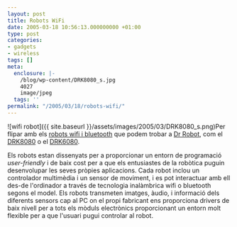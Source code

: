 ```yaml
---
layout: post
title: Robots WiFi
date: 2005-03-18 10:56:13.000000000 +01:00
type: post
categories:
- gadgets
- wireless
tags: []
meta:
  enclosure: |-
    /blog/wp-content/DRK8080_s.jpg
    4027
    image/jpeg
  tags: ''
permalink: "/2005/03/18/robots-wifi/"
---
```

![wifi robot]({{ site.baseurl }}/assets/images/2005/03/DRK8080_s.png)Per flipar amb els [robots wifi i bluetooth](http://www.drrobot.com/products_wirobot_list.asp?categoryID=2) que podem trobar a [Dr Robot](http://www.drrobot.com/), com el [DRK8080](http://www.drrobot.com/products_item.asp?itemNumber=DRK8080) o el [DRK6080](http://www.drrobot.com/products_item.asp?itemNumber=DRK6080).

Els robots estan dissenyats per a proporcionar un entorn de programació _user-friendly_ i de baix cost per a que els entusiastes de la robòtica puguin desenvolupar les seves pròpies aplicacions. Cada robot inclou un controlador multimèdia i un sensor de moviment, i es pot interactuar amb ell des-de l'ordinador a través de tecnologia inalàmbrica wifi o bluetooth segons el model. Els robots transmeten imatges, àudio, i informació dels diferents sensors cap al PC on el propi fabricant ens proporciona drivers de baix nivell per a tots els mòduls electrònics proporcionant un entorn molt flexible per a que l'usuari pugui controlar al robot.

